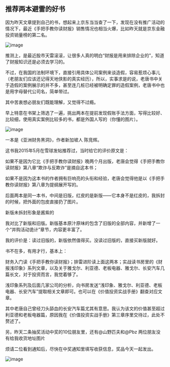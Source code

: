 ## 推荐两本避雷的好书
因为昨天文章提到自己的书，想起来上京东当当查了一下，发现在没有推广活动的情况下，最近《手把手教你读财报》销售情况也相当火爆，比如昨天就是京东金融投资销量榜的第二名。

![image](https://github.com/fengyumozhu/tsf/assets/6201828/f7215ba9-14dc-4c77-acc5-b03bab6f4820)




推测上，是最近股市天雷滚滚，让很多人真的明白“财报是用来排除企业的”，知道了财报知识还是必须去学习的。

 

不过，在我国的法制环境下，直接引用具体公司案例来谈造假，容易惹烦心事儿（老朋友们应该还记得天地侠影的真实经历），所以，实事求是的说，老唐书中关于造假的案例展示的并不多，甚至连几桩已经被明确定罪的造假案例，老唐书中也是用字母替代公司名，简单带过。

其中苦衷想必朋友们既能理解，又觉得不过瘾。 

早上特意在书架上筛选了一遍，挑出两本在提前发现假账手法方面，写得比较好、比较细，使用真实案例比较多的书，都是外国人写的（你懂的图片）。

![image](https://github.com/fengyumozhu/tsf/assets/6201828/e8239994-7159-4a3c-9ba8-760c6646620e)


一本是《亚洲财务黑洞》，作者新加坡人 陈竞辉。

这书我2015年5月在雪球发帖推荐过，当时给它的评价原文是：


如果不是因为它比《手把手教你读财报》晚两个月出版，老唐会觉得《手把手教你读财报》第八章“欺诈与反欺诈”是摘自这本书；

如果不是因为这本书的作者拥有巨响亮的头衔和经验，老唐会觉得他是以《手把手教你读财报》第八章为提纲展开写的。



后面两本是同一本书，中间是旧版，红皮的是新版——它本身不是红皮的，我拆封的时候，把外面的包皮直接扔了图片。

新版未拆封形象是酱紫的

我对比了新版和旧版。新版基本原汁原味的包含了旧版的全部内容，并新增了一个“并购活动诡计”章节，内容更丰富了。

我的评价是：读过旧版的，新版依然值得买。没读过旧版的，直接买新版就好。 

书不在多，有用才行，基本上：

财务入门读《手把手教你读财报》；排雷进阶读上面这两本；实战读书房里的《财报浅印象》系列文章，以及关于雅戈尔、利亚德、老板电器、雅戈尔、长安汽车几篇长文，对于投资而言，我觉着够了。

浅印象系列及后面几家公司的分析，向书房发送“浅印象、雅戈尔、利亚德、老板电器、长安汽车”提取相关文章即可。也可以在《价值投资实战手册》翻查对应文章。

其中老唐自己曾经刀头舔血的长安汽车篇尤其有意思。我认为该文的价值甚至超过利亚德和老板电器篇，原因我在《价值投资实战手册》第三章序里交待过，此处不赘述了。


另，昨天二条抽奖活动中奖的10位朋友里，还有@山野匹夫和@Pbz 两位朋友没有给我收货地址图片

烦请二位看到通知后，尽快在中奖通知里填写收获信息，奖品今天一起发出。

![image](https://github.com/fengyumozhu/tsf/assets/6201828/66041fb2-abb4-4b70-9b50-bae25caf3821)
